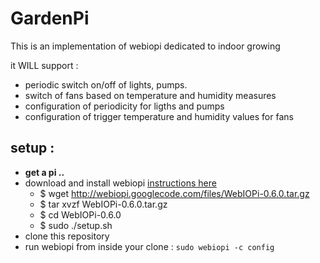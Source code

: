 GardenPi
========

This is an implementation of webiopi dedicated to indoor growing

it WILL support :
* periodic switch on/off of lights, pumps.
* switch of fans based on temperature and humidity measures
* configuration of periodicity for ligths and pumps
* configuration of trigger temperature and humidity values for fans

setup :
-------

* **get a pi ..**
* download and install webiopi [instructions here](http://code.google.com/p/webiopi/wiki/INSTALL)
    * $ wget http://webiopi.googlecode.com/files/WebIOPi-0.6.0.tar.gz
    * $ tar xvzf WebIOPi-0.6.0.tar.gz
    * $ cd WebIOPi-0.6.0
    * $ sudo ./setup.sh
* clone this repository
* run webiopi from inside your clone : `sudo webiopi -c config`

